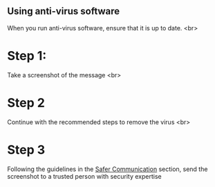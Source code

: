 
## Using anti-virus software

When you run anti-virus software, ensure that it is up to date.
&lt;br&gt;
# Step 1:
Take a screenshot of the message
&lt;br&gt;
# Step 2
Continue with the recommended steps to remove the virus
&lt;br&gt;
# Step 3
Following the guidelines in the [Safer Communication](topics/understand-4-digisec/4-secure-communications/1-intro.md) section, send the screenshot to a trusted person with security expertise
